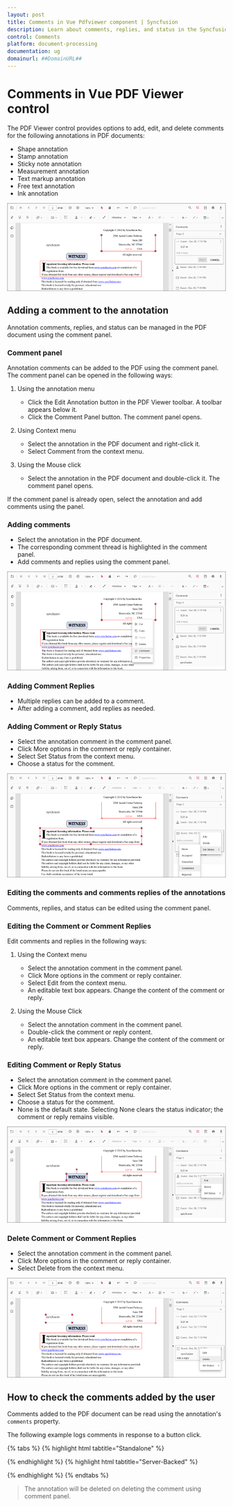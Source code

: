 ```yaml
---
layout: post
title: Comments in Vue Pdfviewer component | Syncfusion
description: Learn about comments, replies, and status in the Syncfusion Vue Pdfviewer component of Syncfusion Essential JS 2 and more.
control: Comments
platform: document-processing
documentation: ug
domainurl: ##DomainURL##
---
```


# Comments in Vue PDF Viewer control

The PDF Viewer control provides options to add, edit, and delete comments for the following annotations in PDF documents:

* Shape annotation
* Stamp annotation
* Sticky note annotation
* Measurement annotation
* Text markup annotation
* Free text annotation
* Ink annotation

![Comment panel overview](../images/commentannot.png)

## Adding a comment to the annotation

Annotation comments, replies, and status can be managed in the PDF document using the comment panel.

### Comment panel

Annotation comments can be added to the PDF using the comment panel. The comment panel can be opened in the following ways:

1. Using the annotation menu

    * Click the Edit Annotation button in the PDF Viewer toolbar. A toolbar appears below it.
    * Click the Comment Panel button. The comment panel opens.

2. Using Context menu

    * Select the annotation in the PDF document and right-click it.
    * Select Comment from the context menu.

3. Using the Mouse click

    * Select the annotation in the PDF document and double-click it. The comment panel opens.

If the comment panel is already open, select the annotation and add comments using the panel.

### Adding comments

* Select the annotation in the PDF document.
* The corresponding comment thread is highlighted in the comment panel.
* Add comments and replies using the comment panel.

![Adding comments to a sticky note annotation](../images/stickycomment.png)

### Adding Comment Replies

* Multiple replies can be added to a comment.
* After adding a comment, add replies as needed.

### Adding Comment or Reply Status

* Select the annotation comment in the comment panel.
* Click More options in the comment or reply container.
* Select Set Status from the context menu.
* Choose a status for the comment.

![Set status for a comment](../images/commentstatus.png)

### Editing the comments and comments replies of the annotations

Comments, replies, and status can be edited using the comment panel.

### Editing the Comment or Comment Replies

Edit comments and replies in the following ways:

1. Using the Context menu

    * Select the annotation comment in the comment panel.
    * Click More options in the comment or reply container.
    * Select Edit from the context menu.
    * An editable text box appears. Change the content of the comment or reply.

2. Using the Mouse Click

    * Select the annotation comment in the comment panel.
    * Double-click the comment or reply content.
    * An editable text box appears. Change the content of the comment or reply.

### Editing Comment or Reply Status

* Select the annotation comment in the comment panel.
* Click More options in the comment or reply container.
* Select Set Status from the context menu.
* Choose a status for the comment.
* None is the default state. Selecting None clears the status indicator; the comment or reply remains visible.

![Edit comments and replies](../images/commentsedit.png)

### Delete Comment or Comment Replies

* Select the annotation comment in the comment panel.
* Click More options in the comment or reply container.
* Select Delete from the context menu.

![CommentDelete](../images/commentsdelete.png)

## How to check the comments added by the user

Comments added to the PDF document can be read using the annotation's `comments` property.

The following example logs comments in response to a button click.

{% tabs %}
{% highlight html tabtitle="Standalone" %}

<template>
  <div id="app">
    <button id="checkComments">Check the Comments</button>
    <ejs-pdfviewer id="pdfViewer" ref="pdfviewer" :documentPath="documentPath" :resourceUrl="resourceUrl"
      :documentLoad="documentLoad">
    </ejs-pdfviewer>
  </div>
</template>

<script setup>
import {
  PdfViewerComponent as EjsPdfviewer,
  Toolbar, Magnification, Navigation, LinkAnnotation,
  BookmarkView, Annotation, ThumbnailView, Print,
  TextSelection, TextSearch, FormFields, FormDesigner, PageOrganizer
} from '@syncfusion/ej2-vue-pdfviewer';
import { provide, ref } from 'vue';

const pdfviewer = ref(null);

const documentPath = 'https://cdn.syncfusion.com/content/pdf/pdf-succinctly.pdf';
const resourceUrl  = 'https://cdn.syncfusion.com/ej2/25.1.35/dist/ej2-pdfviewer-lib';

provide('PdfViewer', [
  Toolbar, Magnification, Navigation, LinkAnnotation, BookmarkView,
  Annotation, ThumbnailView, Print, TextSelection, TextSearch,
  FormFields, FormDesigner, PageOrganizer
]);

const documentLoad = () => {
  const viewer = pdfviewer.value.ej2Instances;
  document.getElementById('checkComments')?.addEventListener('click', () => {
    const annotationCollections = viewer.annotationCollection || [];

    for (let x = 0; x < annotationCollections.length; x++) {
      const ann = annotationCollections[x];
      console.log('annotation Id : ' + ann.annotationId);

      const comments = ann.comments || [];
      for (let y = 0; y < comments.length; y++) {
        const comment = comments[y];
        console.log(`comment[${y}] : ${comment.note}`);
      }
      if (ann.note) {
        console.log('note : ' + ann.note);
      }
    }
  });
};
</script>

{% endhighlight %}
{% highlight html tabtitle="Server-Backed" %}



{% endhighlight %}
{% endtabs %}

>The annotation will be deleted on deleting the comment using comment panel.
